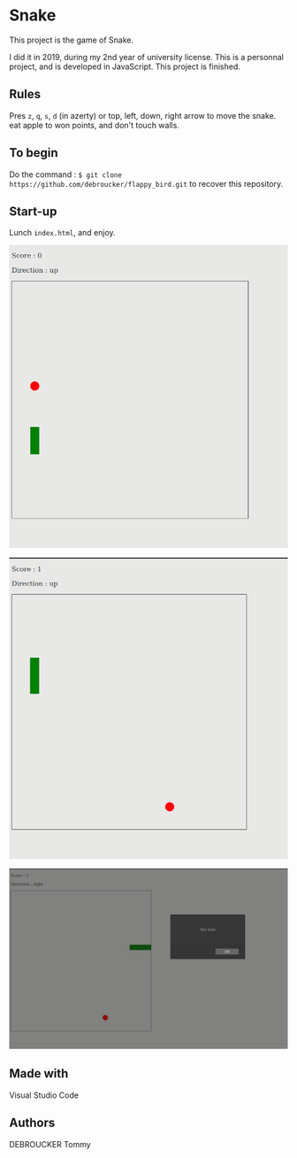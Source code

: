 # Snake

This project is the game of Snake. 

I did it in 2019, during my 2nd year of university license. This is a personnal project, and is developed in JavaScript. This project is finished.

## Rules
Pres `z`, `q`, `s`, `d` (in azerty) or top, left, down, right arrow to move the snake. eat apple to won points, and don't touch walls.

## To begin
Do the command :  `$ git clone https://github.com/debroucker/flappy_bird.git` to recover this repository.

## Start-up
Lunch `index.html`, and enjoy.

![home](img/succes1.png)

![home](img/succes2.png)

![losed](img/losed.png)

## Made with
Visual Studio Code

## Authors
DEBROUCKER Tommy
